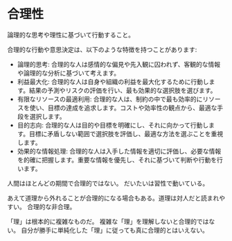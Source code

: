 # 合理性

論理的な思考や理性に基づいて行動すること。

合理的な行動や意思決定は、以下のような特徴を持つことがあります:

- 論理的思考: 合理的な人は感情的な偏見や先入観に囚われず、客観的な情報や論理的な分析に基づいて考えます。
- 利益最大化: 合理的な人は自身や組織の利益を最大化するために行動します。結果の予測やリスクの評価を行い、最も効果的な選択肢を選びます。
- 有限なリソースの最適利用: 合理的な人は、制約の中で最も効率的にリソースを使い、目標の達成を追求します。コストや効率性の観点から、最適な手段を選択します。
- 目的志向: 合理的な人は目的や目標を明確にし、それに向かって行動します。目標に矛盾しない範囲で選択肢を評価し、最適な方法を選ぶことを重視します。
- 効果的な情報処理: 合理的な人は入手した情報を適切に評価し、必要な情報を的確に把握します。重要な情報を優先し、それに基づいて判断や行動を行います。

人間はほとんどの期間で合理的ではない。
だいたいは習性で動いている。

あえて道理から外れることが合理的になる場合もある。道理は対人だと読まれやすい。
合理的な非合理。

「理」は根本的に複雑なものだ。
複雑な「理」を理解しないと合理的ではない。
自分が勝手に単純化した「理」に従っても真に合理的とはいえない。
